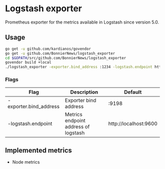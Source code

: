 # Logstash exporter
Prometheus exporter for the metrics available in Logstash since version 5.0.

## Usage
```bash
go get -u github.com/kardianos/govendor
go get -u github.com/BonnierNews/logstash_exporter
cd $GOPATH/src/github.com/BonnierNews/logstash_exporter
govendor build +local
./logstash_exporter -exporter.bind_address :1234 -logstash.endpoint http://localhost:1235
```

### Flags
Flag | Description | Default
-----|-------------|---------
-exporter.bind_address | Exporter bind address | :9198
-logstash.endpoint | Metrics endpoint address of logstash | http://localhost:9600

## Implemented metrics
* Node metrics